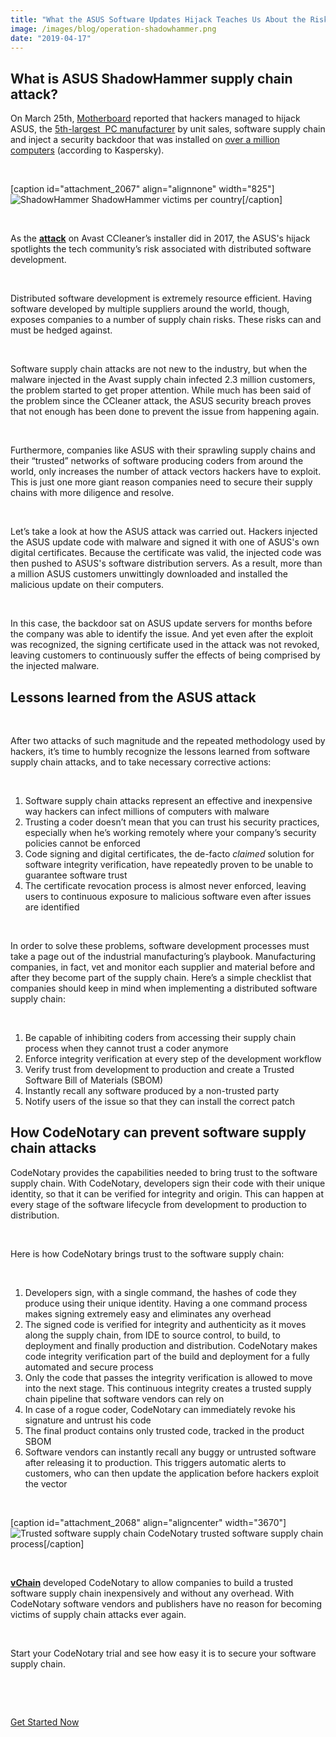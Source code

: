 ```yaml
---
title: "What the ASUS Software Updates Hijack Teaches Us About the Risks of Software Supply Chains"
image: /images/blog/operation-shadowhammer.png
date: "2019-04-17"
---
```


## What is ASUS ShadowHammer supply chain attack?

On March 25th, [Motherboard](https://motherboard.vice.com/en_us/article/pan9wn/hackers-hijacked-asus-software-updates-to-install-backdoors-on-thousands-of-computers) reported that hackers managed to hijack ASUS, the [5th-largest  PC manufacturer](https://en.wikipedia.org/wiki/Market_share_of_personal_computer_vendors) by unit sales, software supply chain and inject a security backdoor that was installed on [over a million computers](https://securelist.com/operation-shadowhammer/89992/) (according to Kaspersky).

 

\[caption id="attachment\_2067" align="alignnone" width="825"\]![ShadowHammer](/images/blog/operation-shadowhammer.png) ShadowHammer victims per country\[/caption\]

 

As the **[attack](https://techcrunch.com/2017/09/18/avast-reckons-ccleaner-malware-infected-2-27m-users/)** on Avast CCleaner’s installer did in 2017, the ASUS's hijack spotlights the tech community’s risk associated with distributed software development.

 

Distributed software development is extremely resource efficient. Having software developed by multiple suppliers around the world, though, exposes companies to a number of supply chain risks. These risks can and must be hedged against.

 

Software supply chain attacks are not new to the industry, but when the malware injected in the Avast supply chain infected 2.3 million customers, the problem started to get proper attention. While much has been said of the problem since the CCleaner attack, the ASUS security breach proves that not enough has been done to prevent the issue from happening again.

 

Furthermore, companies like ASUS with their sprawling supply chains and their “trusted” networks of software producing coders from around the world, only increases the number of attack vectors hackers have to exploit. This is just one more giant reason companies need to secure their supply chains with more diligence and resolve.

 

Let’s take a look at how the ASUS attack was carried out. Hackers injected the ASUS update code with malware and signed it with one of ASUS's own digital certificates. Because the certificate was valid, the injected code was then pushed to ASUS's software distribution servers. As a result, more than a million ASUS customers unwittingly downloaded and installed the malicious update on their computers.

 

In this case, the backdoor sat on ASUS update servers for months before the company was able to identify the issue. And yet even after the exploit was recognized, the signing certificate used in the attack was not revoked, leaving customers to continuously suffer the effects of being comprised by the injected malware.

## Lessons learned from the ASUS attack

 

After two attacks of such magnitude and the repeated methodology used by hackers, it’s time to humbly recognize the lessons learned from software supply chain attacks, and to take necessary corrective actions:

 

1. Software supply chain attacks represent an effective and inexpensive way hackers can infect millions of computers with malware
2. Trusting a coder doesn’t mean that you can trust his security practices, especially when he’s working remotely where your company’s security policies cannot be enforced
3. Code signing and digital certificates, the de-facto _claimed_ solution for software integrity verification, have repeatedly proven to be unable to guarantee software trust
4. The certificate revocation process is almost never enforced, leaving users to continuous exposure to malicious software even after issues are identified

 

In order to solve these problems, software development processes must take a page out of the industrial manufacturing’s playbook. Manufacturing companies, in fact, vet and monitor each supplier and material before and after they become part of the supply chain. Here’s a simple checklist that companies should keep in mind when implementing a distributed software supply chain:

 

1. Be capable of inhibiting coders from accessing their supply chain process when they cannot trust a coder anymore
2. Enforce integrity verification at every step of the development workflow
3. Verify trust from development to production and create a Trusted Software Bill of Materials (SBOM)
4. Instantly recall any software produced by a non-trusted party
5. Notify users of the issue so that they can install the correct patch

## How CodeNotary can prevent software supply chain attacks

CodeNotary provides the capabilities needed to bring trust to the software supply chain. With CodeNotary, developers sign their code with their unique identity, so that it can be verified for integrity and origin. This can happen at every stage of the software lifecycle from development to production to distribution. 

 

Here is how CodeNotary brings trust to the software supply chain:

 

1. Developers sign, with a single command, the hashes of code they produce using their unique identity. Having a one command process makes signing extremely easy and eliminates any overhead
2. The signed code is verified for integrity and authenticity as it moves along the supply chain, from IDE to source control, to build, to deployment and finally production and distribution. CodeNotary makes code integrity verification part of the build and deployment for a fully automated and secure process
3. Only the code that passes the integrity verification is allowed to move into the next stage. This continuous integrity creates a trusted supply chain pipeline that software vendors can rely on
4. In case of a rogue coder, CodeNotary can immediately revoke his signature and untrust his code 
5. The final product contains only trusted code, tracked in the product SBOM
6. Software vendors can instantly recall any buggy or untrusted software after releasing it to production. This triggers automatic alerts to customers, who can then update the application before hackers exploit the vector

 

\[caption id="attachment\_2068" align="aligncenter" width="3670"\]![Trusted software supply chain](/images/blog/CodeNotary-trusted-supplychain.png) CodeNotary trusted software supply chain process\[/caption\]

 

**[vChain](http://vchain.us)** developed CodeNotary to allow companies to build a trusted software supply chain inexpensively and without any overhead. With CodeNotary software vendors and publishers have no reason for becoming victims of supply chain attacks ever again.

 

Start your CodeNotary trial and see how easy it is to secure your software supply chain.

 

 

[Get Started Now](https://dashboard.codenotary.io/auth/signup)
